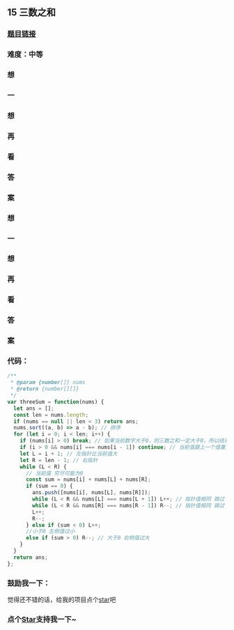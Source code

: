 ## 15 三数之和

### [题目链接](https://leetcode-cn.com/problems/3sum/)

### 难度：中等

### 想

### 一

### 想

### 再

### 看

### 答

### 案

### 想

### 一

### 想

### 再

### 看

### 答

### 案

### 代码：

```js
/**
 * @param {number[]} nums
 * @return {number[][]}
 */
var threeSum = function(nums) {
  let ans = [];
  const len = nums.length;
  if (nums == null || len < 3) return ans;
  nums.sort((a, b) => a - b); // 排序
  for (let i = 0; i < len; i++) {
    if (nums[i] > 0) break; // 如果当前数字大于0，则三数之和一定大于0，所以结束循环
    if (i > 0 && nums[i] === nums[i - 1]) continue; // 当前值跟上一个值重复 上面左右指针已经相加过 会导致结果重复 跳过后面的
    let L = i + 1; // 左指针比当前值大
    let R = len - 1; // 右指针
    while (L < R) {
      // 当前值 穷尽可能为0
      const sum = nums[i] + nums[L] + nums[R];
      if (sum == 0) {
        ans.push([nums[i], nums[L], nums[R]]);
        while (L < R && nums[L] === nums[L + 1]) L++; // 指针值相同 跳过 否则会添加重复值
        while (L < R && nums[R] === nums[R - 1]) R--; // 指针值相同 跳过  否则会添加重复值
        L++;
        R--;
      } else if (sum < 0) L++;
      //小于0 左侧值过小
      else if (sum > 0) R--; // 大于0 右侧值过大
    }
  }
  return ans;
};
```

### 鼓励我一下：

觉得还不错的话，给我的项目点个[star](https://github.com/OBKoro1/Brush_algorithm)吧
<!-- 特殊字符串：用于修改/删除markdown的结尾提示语-OBKoro1 -->
### 点个[Star](https://github.com/OBKoro1/Brush_algorithm)支持我一下~


